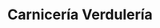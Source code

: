 ---
title: "Carnicería Verdulería"
url: /ciudad-autonoma-de-buenos-aires/carniceria-verduleria/
shop: general
---